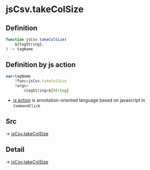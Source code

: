 # jsCsv.takeColSize

## Definition

```js.js
function jsCsv.takeColSize(
	${tagString},
) -> tagName
```


## Definition by js action

```js.js
var=tagName
	?func=jsCsv.takeColSize
	?args=
		&tagString=${String}
```

- [js action](#) is annotation-oriented language based on javascript in `CommandClick`



## Src

-> [jsCsv.takeColSize](https://github.com/puutaro/CommandClick/blob/master/app/src/main/java/com/puutaro/commandclick/fragment_lib/terminal_fragment/js_interface/JsCsv.kt#L32)

## Detail

-> [jsCsv.takeColSize](https://github.com/puutaro/CommandClick/blob/master/md/developer/js_interface/details/JsCsv/takeColSize.md)
